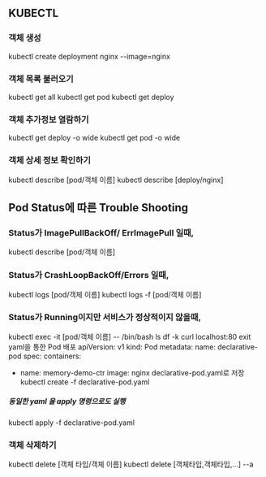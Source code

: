 ## KUBECTL
### 객체 생성
kubectl create deployment nginx --image=nginx
### 객체 목록 불러오기
kubectl get all
kubectl get pod
kubectl get deploy
### 객체 추가정보 열람하기
kubectl get deploy -o wide
kubectl get pod -o wide
### 객체 상세 정보 확인하기
kubectl describe [pod/객체 이름]
kubectl describe [deploy/nginx]

## Pod Status에 따른 Trouble Shooting
### Status가 ImagePullBackOff/ ErrImagePull 일때,

kubectl describe [pod/객체 이름]

### Status가 CrashLoopBackOff/Errors 일때,

kubectl logs [pod/객체 이름]
kubectl logs -f [pod/객체 이름]

### Status가 Running이지만 서비스가 정상적이지 않을때,

kubectl exec -it [pod/객체 이름] -- /bin/bash
ls
df -k
curl localhost:80
exit
yaml을 통한 Pod 배포
apiVersion: v1
kind: Pod
metadata:
  name: declarative-pod
spec:
  containers:
  - name: memory-demo-ctr
    image: nginx
declarative-pod.yaml로 저장
kubectl create -f declarative-pod.yaml
##### 동일한 yaml 을 apply 명령으로도 실행
kubectl apply -f declarative-pod.yaml
### 객체 삭제하기
kubectl delete [객체 타입/객체 이름]
kubectl delete [객체타입,객체타입,…] --a
